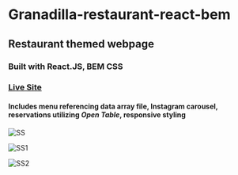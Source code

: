 # Granadilla-restaurant-react-bem
## Restaurant themed webpage 
### Built with React.JS, BEM CSS

### [Live Site](http://granadilla.greysonnn.com/)

#### Includes menu referencing data array file, Instagram carousel, reservations utilizing *Open Table*, responsive styling 
   
   
   
![SS](https://user-images.githubusercontent.com/25331809/154829794-f6a7c96c-6ca9-46bc-815e-e67912e1c1e8.PNG)

   
   
   
   
![SS1](https://user-images.githubusercontent.com/25331809/154829693-2dad024c-0fb7-4147-b4c0-3832efb22153.png)
   
   
   
   
![SS2](https://user-images.githubusercontent.com/25331809/154829698-9b9b516f-3505-420c-91d0-813646b7aaea.png)

